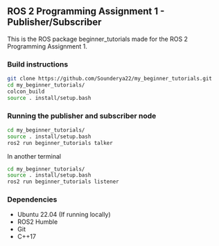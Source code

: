 ## ROS 2 Programming Assignment 1 - Publisher/Subscriber

This is the ROS package beginner_tutorials made for the ROS 2 Programming Assignment 1. 

### Build instructions

```bash
git clone https://github.com/Sounderya22/my_beginner_tutorials.git
cd my_beginner_tutorials/
colcon_build
source . install/setup.bash
```

### Running the publisher and subscriber node

```bash
cd my_beginner_tutorials/
source . install/setup.bash
ros2 run beginner_tutorials talker
```
In another terminal

```bash
cd my_beginner_tutorials/
source . install/setup.bash
ros2 run beginner_tutorials listener
```

### Dependencies

- Ubuntu 22.04 (If running locally)
- ROS2 Humble
- Git
- C++17


